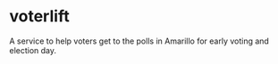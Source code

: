 # voterlift
A service to help voters get to the polls in Amarillo for early voting and election day.
